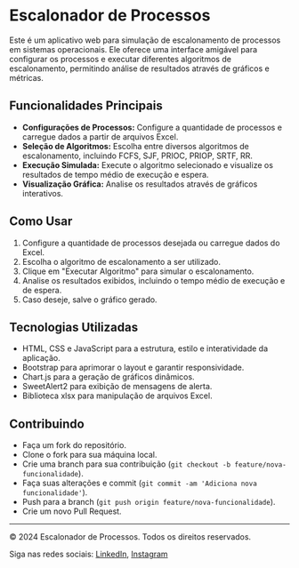 # Escalonador de Processos

Este é um aplicativo web para simulação de escalonamento de processos em sistemas operacionais. Ele oferece uma interface amigável para configurar os processos e executar diferentes algoritmos de escalonamento, permitindo análise de resultados através de gráficos e métricas.

## Funcionalidades Principais

- **Configurações de Processos:** Configure a quantidade de processos e carregue dados a partir de arquivos Excel.
- **Seleção de Algoritmos:** Escolha entre diversos algoritmos de escalonamento, incluindo FCFS, SJF, PRIOC, PRIOP, SRTF, RR.
- **Execução Simulada:** Execute o algoritmo selecionado e visualize os resultados de tempo médio de execução e espera.
- **Visualização Gráfica:** Analise os resultados através de gráficos interativos.

## Como Usar

1. Configure a quantidade de processos desejada ou carregue dados do Excel.
2. Escolha o algoritmo de escalonamento a ser utilizado.
3. Clique em "Executar Algoritmo" para simular o escalonamento.
4. Analise os resultados exibidos, incluindo o tempo médio de execução e de espera.
5. Caso deseje, salve o gráfico gerado.

## Tecnologias Utilizadas

- HTML, CSS e JavaScript para a estrutura, estilo e interatividade da aplicação.
- Bootstrap para aprimorar o layout e garantir responsividade.
- Chart.js para a geração de gráficos dinâmicos.
- SweetAlert2 para exibição de mensagens de alerta.
- Biblioteca xlsx para manipulação de arquivos Excel.

## Contribuindo

- Faça um fork do repositório.
- Clone o fork para sua máquina local.
- Crie uma branch para sua contribuição (`git checkout -b feature/nova-funcionalidade`).
- Faça suas alterações e commit (`git commit -am 'Adiciona nova funcionalidade'`).
- Push para a branch (`git push origin feature/nova-funcionalidade`).
- Crie um novo Pull Request.

---

&copy; 2024 Escalonador de Processos. Todos os direitos reservados.

Siga nas redes sociais: [LinkedIn](https://www.linkedin.com/in/vitor-argolo-76a624110/), [Instagram](https://www.instagram.com/apc_vitor/)
